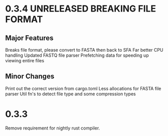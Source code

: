 # 0.3.4 UNRELEASED BREAKING FILE FORMAT
## Major Features
Breaks file format, please convert to FASTA then back to SFA
Far better CPU handling
Updated FASTQ file parser
Prefetching data for speeding up viewing entire files

## Minor Changes
Print out the correct version from cargo.toml
Less allocations for FASTA file parser
Util fn's to detect file type and some compression types

# 0.3.3
Remove requirement for nightly rust compiler.